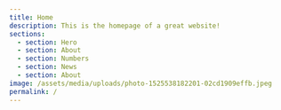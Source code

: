 ```yaml
---
title: Home
description: This is the homepage of a great website!
sections:
  - section: Hero
  - section: About
  - section: Numbers
  - section: News
  - section: About
image: /assets/media/uploads/photo-1525538182201-02cd1909effb.jpeg
permalink: /
---
```


